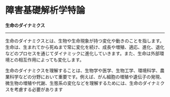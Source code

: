 # 障害基礎解析学特論
**生命のダイナミクス**
____
生命のダイナミクスとは、生物や生命現象が持つ変化や動きのことを指します。生命は、生まれてから死ぬまで常に変化を続け、成長や増殖、適応、進化、退化などのプロセスを通じてダイナミックに進化していきます。また、生命は外部環境との相互作用によっても変化します。

生命のダイナミクスを理解することは、生物学や医学、生物工学、環境科学、農業科学などの分野において重要です。例えば、がん細胞の増殖や遺伝子の発現、微生物の増殖や代謝、生態系の変化などを理解するためには、生命のダイナミクスを考慮する必要があります
